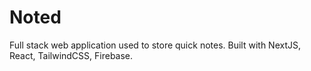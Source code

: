 
# Noted
Full stack web application used to store quick notes. Built with NextJS, React, TailwindCSS, Firebase.
